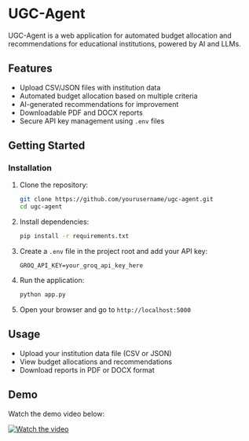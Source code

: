 # UGC-Agent

UGC-Agent is a web application for automated budget allocation and recommendations for educational institutions, powered by AI and LLMs.

## Features

- Upload CSV/JSON files with institution data
- Automated budget allocation based on multiple criteria
- AI-generated recommendations for improvement
- Downloadable PDF and DOCX reports
- Secure API key management using `.env` files

## Getting Started


### Installation

1. Clone the repository:
    ```bash
    git clone https://github.com/yourusername/ugc-agent.git
    cd ugc-agent
    ```

2. Install dependencies:
    ```bash
    pip install -r requirements.txt
    ```

3. Create a `.env` file in the project root and add your API key:
    ```
    GROQ_API_KEY=your_groq_api_key_here
    ```

4. Run the application:
    ```bash
    python app.py
    ```

5. Open your browser and go to `http://localhost:5000`

## Usage

- Upload your institution data file (CSV or JSON)
- View budget allocations and recommendations
- Download reports in PDF or DOCX format

## Demo

Watch the demo video below:

[![Watch the video](https://img.youtube.com/vi/VIDEO_ID/hqdefault.jpg)](https://youtu.be/IHPYVnp3aXg?si=SBkYbXDcEaGICg9M)
